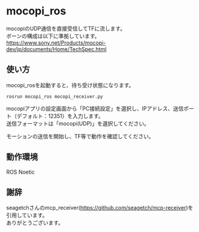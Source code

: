 # mocopi_ros
mocopiのUDP通信を直接受信してTFに流します。  
ボーンの構成は以下に準拠しています。  
https://www.sony.net/Products/mocopi-dev/jp/documents/Home/TechSpec.html

## 使い方

mocopi_rosを起動すると、待ち受け状態になります。  
```
rosrun mocopi_ros mocopi_receiver.py
```

mocopiアプリの設定画面から「PC接続設定」を選択し、IPアドレス、送信ポート（デフォルト：12351）を入力します。  
送信フォーマットは「mocopi(UDP)」を選択してください。  

モーションの送信を開始し、TF等で動作を確認してください。

## 動作環境
ROS Noetic

## 謝辞
seagetchさんのmcp_receiver(https://github.com/seagetch/mcp-receiver)を引用しています。  
ありがとうございます。  